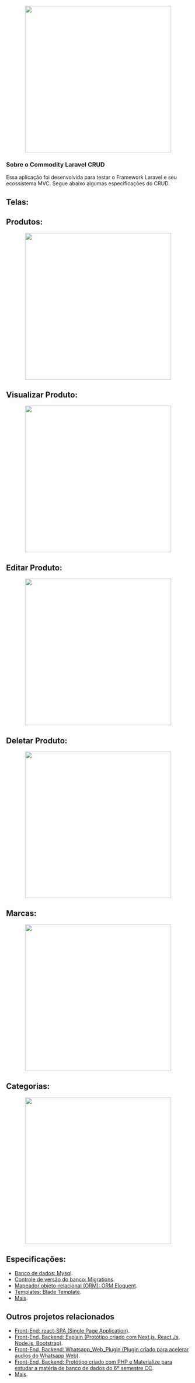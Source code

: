 <p align="center"><a href="https://firebasestorage.googleapis.com/v0/b/expex-importadora-eada4.appspot.com/o/images%2Fapp-img.png?alt=media&token=a8553a1c-d75e-4cfd-bd66-6d8876a46394" target="_blank"><img src="https://firebasestorage.googleapis.com/v0/b/expex-importadora-eada4.appspot.com/o/images%2Fapp-img.png?alt=media&token=a8553a1c-d75e-4cfd-bd66-6d8876a46394" width="400"></a></p>

<!-- <p align="center">
<a href="https://travis-ci.org/laravel/framework"><img src="https://travis-ci.org/laravel/framework.svg" alt="Build Status"></a>
<a href="https://packagist.org/packages/laravel/framework"><img src="https://poser.pugx.org/laravel/framework/d/total.svg" alt="Total Downloads"></a>
<a href="https://packagist.org/packages/laravel/framework"><img src="https://poser.pugx.org/laravel/framework/v/stable.svg" alt="Latest Stable Version"></a>
<a href="https://packagist.org/packages/laravel/framework"><img src="https://poser.pugx.org/laravel/framework/license.svg" alt="License"></a>
</p> -->

### Sobre o Commodity Laravel CRUD

Essa aplicação foi desenvolvida para testar o Framework Laravel e seu ecossistema MVC.
Segue abaixo algumas especificações do CRUD.

<!-- Laravel is a web application framework with expressive, elegant syntax. We believe development must be an enjoyable and creative experience to be truly fulfilling. Laravel takes the pain out of development by easing common tasks used in many web projects, such as: -->

## Telas:

## Produtos:
<p align="center"><a href="https://firebasestorage.googleapis.com/v0/b/expex-importadora-eada4.appspot.com/o/images%2Fprodutos.png?alt=media&token=fa342609-a96c-4c90-a13a-67ad45a111ac" target="_blank"><img src="https://firebasestorage.googleapis.com/v0/b/expex-importadora-eada4.appspot.com/o/images%2Fprodutos.png?alt=media&token=fa342609-a96c-4c90-a13a-67ad45a111ac" width="400"></a></p>

## Visualizar Produto:
<p align="center"><a href="https://firebasestorage.googleapis.com/v0/b/expex-importadora-eada4.appspot.com/o/images%2Fvisualiza_prod.png?alt=media&token=944801f7-57fd-40e7-badb-64e0d8c21f2e" target="_blank"><img src="https://firebasestorage.googleapis.com/v0/b/expex-importadora-eada4.appspot.com/o/images%2Fvisualiza_prod.png?alt=media&token=944801f7-57fd-40e7-badb-64e0d8c21f2e" width="400"></a></p>

## Editar Produto:
<p align="center"><a href="https://firebasestorage.googleapis.com/v0/b/expex-importadora-eada4.appspot.com/o/images%2Fedit_prod.png?alt=media&token=093ee3ed-973c-4bac-8b06-7f8da2566b2e" target="_blank"><img src="https://firebasestorage.googleapis.com/v0/b/expex-importadora-eada4.appspot.com/o/images%2Fedit_prod.png?alt=media&token=093ee3ed-973c-4bac-8b06-7f8da2566b2e" width="400"></a></p>

## Deletar Produto:
<p align="center"><a href="https://firebasestorage.googleapis.com/v0/b/expex-importadora-eada4.appspot.com/o/images%2Fdelete_prod.png?alt=media&token=9e9b2815-9240-42fd-9dce-6c604294be0a" target="_blank"><img src="https://firebasestorage.googleapis.com/v0/b/expex-importadora-eada4.appspot.com/o/images%2Fdelete_prod.png?alt=media&token=9e9b2815-9240-42fd-9dce-6c604294be0a" width="400"></a></p>

## Marcas:
<p align="center"><a href="https://firebasestorage.googleapis.com/v0/b/expex-importadora-eada4.appspot.com/o/images%2Fmarca.png?alt=media&token=b2cdd23a-1051-443c-ae59-d8c2ba71a34d" target="_blank"><img src="https://firebasestorage.googleapis.com/v0/b/expex-importadora-eada4.appspot.com/o/images%2Fmarca.png?alt=media&token=b2cdd23a-1051-443c-ae59-d8c2ba71a34d" width="400"></a></p>

## Categorias:
<p align="center"><a href="https://firebasestorage.googleapis.com/v0/b/expex-importadora-eada4.appspot.com/o/images%2Fcategoria.png?alt=media&token=3c98ec13-4d36-4f56-86f1-379c9e6768b5" target="_blank"><img src="https://firebasestorage.googleapis.com/v0/b/expex-importadora-eada4.appspot.com/o/images%2Fcategoria.png?alt=media&token=3c98ec13-4d36-4f56-86f1-379c9e6768b5" width="400"></a></p>

## Especificações:

-   [Banco de dados: Mysql](https://www.mysql.com/).
-   [Controle de versão do banco: Migrations](https://github.com/mauriciocarvalho01/Laravel_CRUD/tree/main/database/migrations).
-   [Mapeador objeto-relacional (ORM): ORM Eloquent](https://github.com/mauriciocarvalho01/Laravel_CRUD/tree/main/app/Models).
-   [Templates: Blade Template](https://github.com/mauriciocarvalho01/Laravel_CRUD/tree/main/resources/views).
-   [Mais](https://github.com/mauriciocarvalho01/Laravel_CRUD).

## Outros projetos relacionados

-   [Front-End: react-SPA (Single Page Application)](https://github.com/mauriciocarvalho01/react-SPA).
-   [Front-End, Backend: Explain (Protótipo criado com Next.js, React.Js, Node.js, Bootstrap)](https://github.com/mauriciocarvalho01/Explain).
-   [Front-End, Backend: Whatsapp_Web_Plugin (Plugin criado para acelerar audios do Whatsapp Web)](https://github.com/mauriciocarvalho01/Whatsapp_Web_Plugin).
-   [Front-End, Backend: Protótipo criado com PHP e Materialize para estudar a matéria de banco de dados do 6º semestre CC](https://github.com/mauriciocarvalho01/CRUD_BASE_XPTO).
-   [Mais](https://github.com/mauriciocarvalho01?tab=repositories).
